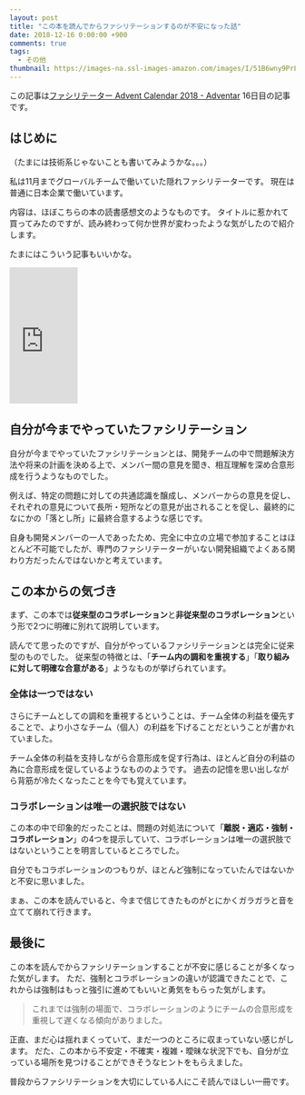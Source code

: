 ```yaml
---
layout: post
title: "この本を読んでからファシリテーションするのが不安になった話"
date: 2018-12-16 0:00:00 +900
comments: true
tags:
  - その他
thumbnail: https://images-na.ssl-images-amazon.com/images/I/51B6wny9PrL._SX327_BO1,204,203,200_.jpg
---
```


この記事は[ファシリテーター Advent Calendar 2018 \- Adventar](https://adventar.org/calendars/3052) 16日目の記事です。

## はじめに

（たまには技術系じゃないことも書いてみようかな。。。）

私は11月までグローバルチームで働いていた隠れファシリテーターです。
現在は普通に日本企業で働いています。

内容は、ほぼこちらの本の読書感想文のようなものです。
タイトルに惹かれて買ってみたのですが、読み終わって何か世界が変わったような気がしたので紹介します。

たまにはこういう記事もいいかな。

<iframe style="width:120px;height:240px;" marginwidth="0" marginheight="0" scrolling="no" frameborder="0" src="https://rcm-fe.amazon-adsystem.com/e/cm?ref=qf_sp_asin_til&t=mitsuruog-22&m=amazon&o=9&p=8&l=as1&IS1=1&detail=1&asins=4862762638&linkId=36e9fe883a1cf65729f22a705b3a1101&bc1=000000&lt1=_blank&fc1=333333&lc1=0066c0&bg1=ffffff&f=ifr"></iframe>
    
## 自分が今までやっていたファシリテーション

自分が今までやっていたファシリテーションとは、開発チームの中で問題解決方法や将来の計画を決める上で、メンバー間の意見を聞き、相互理解を深め合意形成を行うようなものでした。

例えば、特定の問題に対しての共通認識を醸成し、メンバーからの意見を促し、それぞれの意見について長所・短所などの意見が出されることを促し、最終的になにかの「落とし所」に最終合意するような感じです。

自身も開発メンバーの一人であったため、完全に中立の立場で参加することはほとんど不可能でしたが、専門のファシリテーターがいない開発組織でよくある関わり方だったんではないかと考えています。

## この本からの気づき

まず、この本では**従来型のコラボレーション**と**非従来型のコラボレーション**という形で2つに明確に別れて説明しています。

読んでて思ったのですが、自分がやっているファシリテーションとは完全に従来型のものでした。
従来型の特徴とは、「**チーム内の調和を重視する**」「**取り組みに対して明確な合意がある**」ようなものが挙げられています。

### 全体は一つではない
さらにチームとしての調和を重視するということは、チーム全体の利益を優先することで、より小さなチーム（個人）の利益を下げることだということが書かれていました。

チーム全体の利益を支持しながら合意形成を促す行為は、ほとんど自分の利益の為に合意形成を促しているようなもののようです。
過去の記憶を思い出しながら背筋が冷たくなったことを今でも覚えています。

### コラボレーションは唯一の選択肢ではない

この本の中で印象的だったことは、問題の対処法について「**離脱・適応・強制・コラボレーション**」の4つを提示していて、コラボレーションは唯一の選択肢ではないということを明言しているところでした。

自分でもコラボレーションのつもりが、ほとんど強制になっていたんではないかと不安に思いました。

まぁ、この本を読んでいると、今まで信じてきたものがとにかくガラガラと音を立てて崩れて行きます。

## 最後に

この本を読んでからファシリテーションすることが不安に感じることが多くなった気がします。
ただ、強制とコラボレーションの違いが認識できたことで、これからは強制はもっと強引に進めてもいいと勇気をもらった気がします。

> これまでは強制の場面で、コラボレーションのようにチームの合意形成を重視して遅くなる傾向がありました。

正直、まだ心は揺れまくっていて、まだ一つのところに収まっていない感じがします。
だた、この本から不安定・不確実・複雑・曖昧な状況下でも、自分が立っている場所を見つけることができそうなヒントをもらえました。

普段からファシリテーションを大切にしている人にこそ読んでほしい一冊です。
